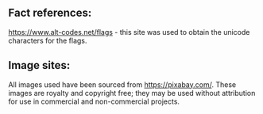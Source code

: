 ## Fact references: 
https://www.alt-codes.net/flags - this site was used to obtain the unicode characters for the flags.

## Image sites: 
All images used have been sourced from https://pixabay.com/. These images are royalty and copyright free; they may be used without attribution for use in commercial and non-commercial projects.
